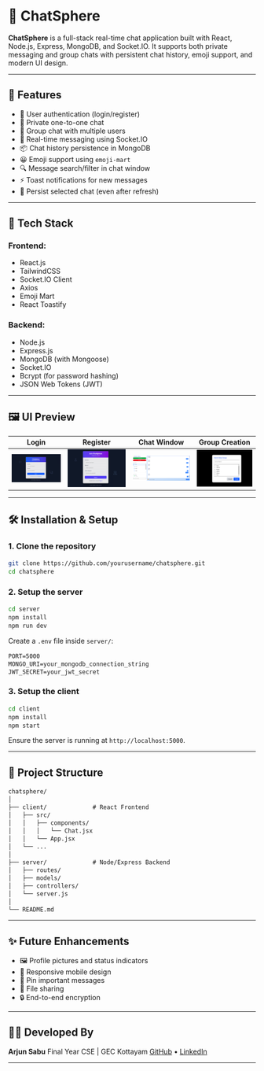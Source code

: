 
# 💬 ChatSphere

**ChatSphere** is a full-stack real-time chat application built with React, Node.js, Express, MongoDB, and Socket.IO. It supports both private messaging and group chats with persistent chat history, emoji support, and modern UI design.

---

## 🚀 Features

- 🔐 User authentication (login/register)
- 💬 Private one-to-one chat
- 👥 Group chat with multiple users
- 🧠 Real-time messaging using Socket.IO
- 📦 Chat history persistence in MongoDB
- 😀 Emoji support using `emoji-mart`
- 🔍 Message search/filter in chat window
- ⚡ Toast notifications for new messages
- 🔄 Persist selected chat (even after refresh)

---

## 🧱 Tech Stack

### Frontend:
- React.js
- TailwindCSS
- Socket.IO Client
- Axios
- Emoji Mart
- React Toastify

### Backend:
- Node.js
- Express.js
- MongoDB (with Mongoose)
- Socket.IO
- Bcrypt (for password hashing)
- JSON Web Tokens (JWT)

---

## 🖼️ UI Preview

| Login | Register | Chat Window | Group Creation |
|-------|----------|--------------|------------|
| ![Login](images/Loginchatsphere.png) | ![Register](images/registerchatsphere.png) | ![Chat Window](images/im2.png) | ![Group Creation](images/g1.png) |


---

## 🛠️ Installation & Setup

### 1. Clone the repository

```bash
git clone https://github.com/yourusername/chatsphere.git
cd chatsphere
````

### 2. Setup the server

```bash
cd server
npm install
npm run dev
```

Create a `.env` file inside `server/`:

```env
PORT=5000
MONGO_URI=your_mongodb_connection_string
JWT_SECRET=your_jwt_secret
```

### 3. Setup the client

```bash
cd client
npm install
npm start
```

Ensure the server is running at `http://localhost:5000`.

---

## 📁 Project Structure

```
chatsphere/
│
├── client/             # React Frontend
│   ├── src/
│   │   ├── components/
│   │   │   └── Chat.jsx
│   │   └── App.jsx
│   └── ...
│
├── server/             # Node/Express Backend
│   ├── routes/
│   ├── models/
│   ├── controllers/
│   └── server.js
│
└── README.md
```

---

## ✨ Future Enhancements

* 🖼️ Profile pictures and status indicators
* 📱 Responsive mobile design
* 📌 Pin important messages
* 📁 File sharing
* 🔒 End-to-end encryption

---

## 👨‍💻 Developed By

**Arjun Sabu**
Final Year CSE | GEC Kottayam
[GitHub](https://github.com/arjunsabu300) • [LinkedIn](https://www.linkedin.com/in/arjun-sabu-8146122a5/)

---

```
